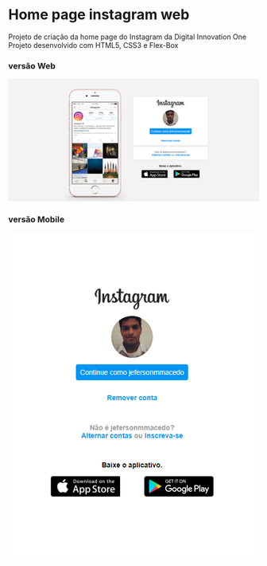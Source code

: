 # Home page instagram web
Projeto de criação da home page do Instagram da Digital Innovation One
Projeto desenvolvido com HTML5, CSS3 e Flex-Box

### versão Web
![](https://github.com/jefersonmmacedo/home-page-instagram-web/blob/master/img/web.png)

### versão Mobile

![](https://github.com/jefersonmmacedo/home-page-instagram-web/blob/master/img/mobile.png)
